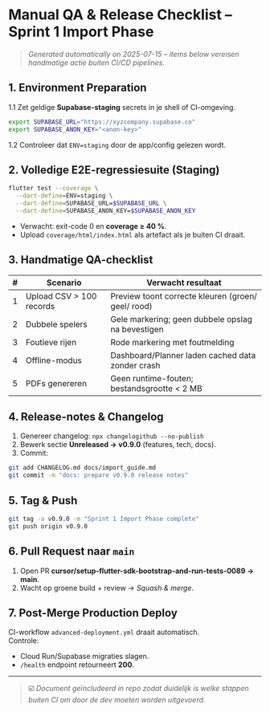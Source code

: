# Manual QA & Release Checklist – Sprint 1 Import Phase

> *Generated automatically on 2025-07-15 – items below vereisen handmatige actie buiten CI/CD pipelines.*

## 1. Environment Preparation

1.1 Zet geldige **Supabase-staging** secrets in je shell of CI-omgeving.
```bash
export SUPABASE_URL="https://xyzcompany.supabase.co"
export SUPABASE_ANON_KEY="<anon-key>"
```
1.2 Controleer dat `ENV=staging` door de app/config gelezen wordt.

## 2. Volledige E2E-regressiesuite (Staging)

```bash
flutter test --coverage \
  --dart-define=ENV=staging \
  --dart-define=SUPABASE_URL=$SUPABASE_URL \
  --dart-define=SUPABASE_ANON_KEY=$SUPABASE_ANON_KEY
```
* Verwacht: exit-code 0 en **coverage ≥ 40 %**.
* Upload `coverage/html/index.html` als artefact als je buiten CI draait.

## 3. Handmatige QA-checklist

| # | Scenario | Verwacht resultaat |
|---|----------|-------------------|
| 1 | Upload CSV > 100 records | Preview toont correcte kleuren (groen/ geel/ rood) |
| 2 | Dubbele spelers | Gele markering; geen dubbele opslag na bevestigen |
| 3 | Foutieve rijen | Rode markering met foutmelding |
| 4 | Offline-modus | Dashboard/Planner laden cached data zonder crash |
| 5 | PDFs genereren | Geen runtime-fouten; bestandsgrootte < 2 MB |

## 4. Release-notes & Changelog

1. Genereer changelog: `npx changelogithub --no-publish`  
2. Bewerk sectie **Unreleased → v0.9.0** (features, tech, docs).  
3. Commit:
```bash
git add CHANGELOG.md docs/import_guide.md
git commit -m "docs: prepare v0.9.0 release notes"
```

## 5. Tag & Push

```bash
git tag -a v0.9.0 -m "Sprint 1 Import Phase complete"
git push origin v0.9.0
```

## 6. Pull Request naar `main`

1. Open PR **cursor/setup-flutter-sdk-bootstrap-and-run-tests-0089 → main**.  
2. Wacht op groene build + review → *Squash & merge*.

## 7. Post-Merge Production Deploy

CI-workflow `advanced-deployment.yml` draait automatisch.  
Controle:
* Cloud Run/Supabase migraties slagen.  
* `/health` endpoint retourneert **200**.

---
> ☑️ *Document geïncludeerd in repo zodat duidelijk is welke stappen buiten CI om door de dev moeten worden uitgevoerd.*